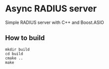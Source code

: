 # Async RADIUS server
Simple RADIUS server with C++ and Boost.ASIO

## How to build
```
mkdir build
cd build
cmake ..
make
```
